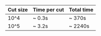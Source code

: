 | Cut size | Time per cut | Total time |
| ---------|--------------|------------|
| 10^4     |   ~ 0.3s     |  ~ 370s    |
| 10^5     |   ~ 3.2s     |  ~ 2240s   |